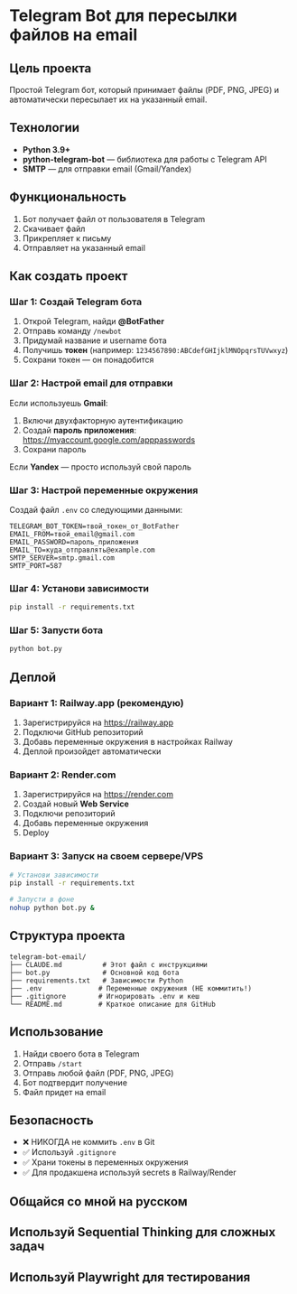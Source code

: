 # Telegram Bot для пересылки файлов на email

## Цель проекта
Простой Telegram бот, который принимает файлы (PDF, PNG, JPEG) и автоматически пересылает их на указанный email.

## Технологии
- **Python 3.9+**
- **python-telegram-bot** — библиотека для работы с Telegram API
- **SMTP** — для отправки email (Gmail/Yandex)

## Функциональность
1. Бот получает файл от пользователя в Telegram
2. Скачивает файл
3. Прикрепляет к письму
4. Отправляет на указанный email

## Как создать проект

### Шаг 1: Создай Telegram бота
1. Открой Telegram, найди **@BotFather**
2. Отправь команду `/newbot`
3. Придумай название и username бота
4. Получишь **токен** (например: `1234567890:ABCdefGHIjklMNOpqrsTUVwxyz`)
5. Сохрани токен — он понадобится

### Шаг 2: Настрой email для отправки
Если используешь **Gmail**:
1. Включи двухфакторную аутентификацию
2. Создай **пароль приложения**: https://myaccount.google.com/apppasswords
3. Сохрани пароль

Если **Yandex** — просто используй свой пароль

### Шаг 3: Настрой переменные окружения
Создай файл `.env` со следующими данными:
```
TELEGRAM_BOT_TOKEN=твой_токен_от_BotFather
EMAIL_FROM=твой_email@gmail.com
EMAIL_PASSWORD=пароль_приложения
EMAIL_TO=куда_отправлять@example.com
SMTP_SERVER=smtp.gmail.com
SMTP_PORT=587
```

### Шаг 4: Установи зависимости
```bash
pip install -r requirements.txt
```

### Шаг 5: Запусти бота
```bash
python bot.py
```

## Деплой

### Вариант 1: Railway.app (рекомендую)
1. Зарегистрируйся на https://railway.app
2. Подключи GitHub репозиторий
3. Добавь переменные окружения в настройках Railway
4. Деплой произойдет автоматически

### Вариант 2: Render.com
1. Зарегистрируйся на https://render.com
2. Создай новый **Web Service**
3. Подключи репозиторий
4. Добавь переменные окружения
5. Deploy

### Вариант 3: Запуск на своем сервере/VPS
```bash
# Установи зависимости
pip install -r requirements.txt

# Запусти в фоне
nohup python bot.py &
```

## Структура проекта
```
telegram-bot-email/
├── CLAUDE.md          # Этот файл с инструкциями
├── bot.py             # Основной код бота
├── requirements.txt   # Зависимости Python
├── .env              # Переменные окружения (НЕ коммитить!)
├── .gitignore        # Игнорировать .env и кеш
└── README.md         # Краткое описание для GitHub
```

## Использование
1. Найди своего бота в Telegram
2. Отправь `/start`
3. Отправь любой файл (PDF, PNG, JPEG)
4. Бот подтвердит получение
5. Файл придет на email

## Безопасность
- ❌ НИКОГДА не коммить `.env` в Git
- ✅ Используй `.gitignore`
- ✅ Храни токены в переменных окружения
- ✅ Для продакшена используй secrets в Railway/Render

## Общайся со мной на русском
## Используй Sequential Thinking для сложных задач
## Используй Playwright для тестирования

